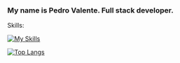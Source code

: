###                                                      My name is Pedro Valente. Full stack developer.

Skills:

[![My Skills](https://skillicons.dev/icons?i=html,css,js,nodejs,ts,express,nest,react,next,java,spring,php,laravel,docker,aws,mysql,postgres,mongodb,redis,prisma,graphql,webpack,cloudflare,electron,discordjs)](https://skillicons.dev)



[![Top Langs](https://github-readme-stats.vercel.app/api/top-langs/?username=HenriqueValente09&langs_count=10&size_weight=2&count_weight=4)](https://github.com/anuraghazra/github-readme-stats)
<!--
**HenriqueValente09/HenriqueValente09** is a ✨ _special_ ✨ repository because its `README.md` (this file) appears on your GitHub profile.

Here are some ideas to get you started:

- 🔭 I’m currently working on ...
- 🌱 I’m currently learning ...
- 👯 I’m looking to collaborate on ...
- 🤔 I’m looking for help with ...
- 💬 Ask me about ...
- 📫 How to reach me: ...
- 😄 Pronouns: ...
- ⚡ Fun fact: ...
-->
